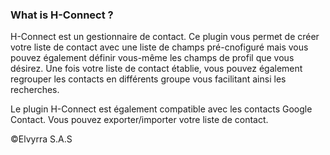 ### What is H-Connect ?

H-Connect est un gestionnaire de contact. Ce plugin vous permet de créer votre liste de contact avec une liste de champs pré-cnofiguré mais vous pouvez également définir vous-même les champs de profil que vous désirez.
Une fois votre liste de contact établie, vous pouvez également regrouper les contacts en différents groupe vous facilitant ainsi les recherches.

Le plugin H-Connect est également compatible avec les contacts Google Contact.
Vous pouvez exporter/importer votre liste de contact.


©Elvyrra S.A.S